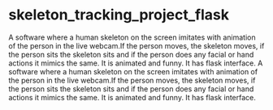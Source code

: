 # skeleton_tracking_project_flask
A software where a human skeleton on the screen imitates with animation of the person in the live webcam.If the person moves, the skeleton moves, if the person sits the skeleton sits and if the person does any facial or hand actions it mimics the same. It is animated and funny. It has flask interface. A software where a human skeleton on the screen imitates with animation of the person in the live webcam.If the person moves, the skeleton moves, if the person sits the skeleton sits and if the person does any facial or hand actions it mimics the same. It is animated and funny. It has flask interface. 
